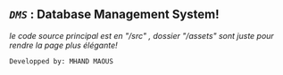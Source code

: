 ## _`DMS`_ : __Database Management System!__

_le code source principal est en "/src" , dossier "/assets" sont juste pour rendre la page plus élégante!_


`Developped by: MHAND MAOUS
`
